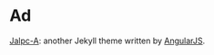 # Ad
[Jalpc-A](https://github.com/Jack614/Jalpc-A): another Jekyll theme written by [AngularJS](https://angularjs.org/).
